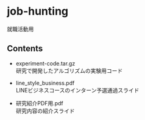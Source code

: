 # job-hunting
就職活動用

## Contents
+ experiment-code.tar.gz  
研究で開発したアルゴリズムの実験用コード

+ line_style_business.pdf  
LINEビジネスコースのインターン予選通過スライド

+ 研究紹介PDF用.pdf  
研究内容の紹介スライド
